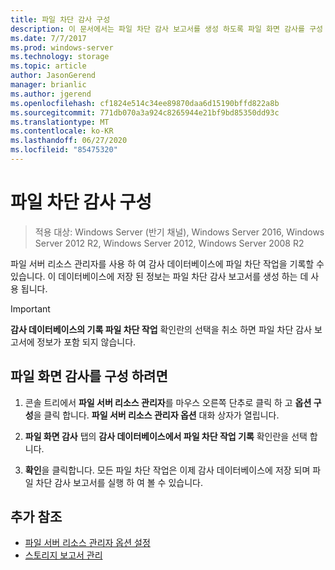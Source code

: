 ```yaml
---
title: 파일 차단 감사 구성
description: 이 문서에서는 파일 차단 감사 보고서를 생성 하도록 파일 화면 감사를 구성 하는 방법을 설명 합니다.
ms.date: 7/7/2017
ms.prod: windows-server
ms.technology: storage
ms.topic: article
author: JasonGerend
manager: brianlic
ms.author: jgerend
ms.openlocfilehash: cf1824e514c34ee89870daa6d15190bffd822a8b
ms.sourcegitcommit: 771db070a3a924c8265944e21bf9bd85350dd93c
ms.translationtype: MT
ms.contentlocale: ko-KR
ms.lasthandoff: 06/27/2020
ms.locfileid: "85475320"
---
```

# <a name="configure-file-screen-audit"></a>파일 차단 감사 구성

> 적용 대상: Windows Server (반기 채널), Windows Server 2016, Windows Server 2012 R2, Windows Server 2012, Windows Server 2008 R2

파일 서버 리소스 관리자를 사용 하 여 감사 데이터베이스에 파일 차단 작업을 기록할 수 있습니다. 이 데이터베이스에 저장 된 정보는 파일 차단 감사 보고서를 생성 하는 데 사용 됩니다.

> [!Important]
> **감사 데이터베이스의 기록 파일 차단 작업** 확인란의 선택을 취소 하면 파일 차단 감사 보고서에 정보가 포함 되지 않습니다.

## <a name="to-configure-file-screen-audit"></a>파일 화면 감사를 구성 하려면

1.  콘솔 트리에서 **파일 서버 리소스 관리자**를 마우스 오른쪽 단추로 클릭 하 고 **옵션 구성**을 클릭 합니다. **파일 서버 리소스 관리자 옵션** 대화 상자가 열립니다.

2.  **파일 화면 감사** 탭의 **감사 데이터베이스에서 파일 차단 작업 기록** 확인란을 선택 합니다.

3.  **확인**을 클릭합니다. 모든 파일 차단 작업은 이제 감사 데이터베이스에 저장 되며 파일 차단 감사 보고서를 실행 하 여 볼 수 있습니다.

## <a name="additional-references"></a>추가 참조

-   [파일 서버 리소스 관리자 옵션 설정](setting-file-server-resource-manager-options.md)
-   [스토리지 보고서 관리](storage-reports-management.md)